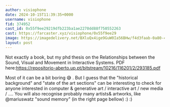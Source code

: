 ```yaml
---
author: visiophone
date: 2024-10-15T11:39:35+0000
username: visiophone
fid: 374952
cast_id: 0x55f9ee29219dfb223ba1ae2270dd88f750552263
cast: https://farcaster.xyz/visiophone/0x55f9ee29
image: https://imagedelivery.net/BXluQx4ige9GuW0Ia56BHw/f4d3faab-0a80-4f1e-24a0-c4e6413d2f00/original
layout: post
---
```


Not exactly a book, but my phd thesis on the Relationships between the Sound, Visual and Movement in Interactive Systems.
PDF here:https://repositorio-aberto.up.pt/bitstream/10216/116201/2/293185.pdf

Most of it can be a bit boring 😅 . But I guess that the "historical background" and "state of the art sections" can be interesting to check for anyone interested in computer & generative art / interactive art / new media / ....
You will also recognise probably many artists& artworks, like @mariuswatz "sound memory" (in the right page bellow) :) :)

<img src='https://imagedelivery.net/BXluQx4ige9GuW0Ia56BHw/f4d3faab-0a80-4f1e-24a0-c4e6413d2f00/original' alt='' referrerpolicy='no-referrer'/>
